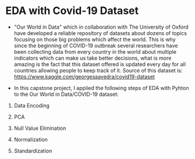 # EDA with Covid-19 Dataset

* "Our World in Data" which in collaboration with The University of Oxford have developed a reliable repository of datasets about dozens of topics focusing on those big problems which affect the world. This is why since the beginning of COVID-19 outbreak several researchers have been collecting data from every country in the world about multiple indicators which can make us take better decisions, what is more amazing is the fact that this dataset offered is updated every day for all countries allowing people to keep track of it.
Source of this dataset is: https://www.kaggle.com/georgesaavedra/covid19-dataset

* In this capstone project, I applied the following steps of EDA with Pyhton to the Our World in Data/COVID-19 dataset:


1. Data Encoding

2. PCA

3. Null Value Elimination

4. Normalization

5. Standardization
